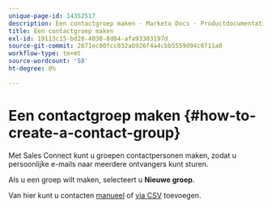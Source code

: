 ```yaml
---
unique-page-id: 14352517
description: Een contactgroep maken - Marketo Docs - Productdocumentatie
title: Een contactgroep maken
exl-id: 19113c15-bd28-4030-8d84-afa93303197d
source-git-commit: 2671ec00fcc032ab926f4a4cbb5559d94c0711a0
workflow-type: tm+mt
source-wordcount: '58'
ht-degree: 0%

---
```


# Een contactgroep maken {#how-to-create-a-contact-group}

Met Sales Connect kunt u groepen contactpersonen maken, zodat u persoonlijke e-mails naar meerdere ontvangers kunt sturen.

Als u een groep wilt maken, selecteert u **Nieuwe groep**.

Van hier kunt u contacten [manueel](/help/marketo/product-docs/marketo-sales-connect/people/managing-contacts/creating-and-deleting-contacts.md) of [via CSV](/help/marketo/product-docs/marketo-sales-connect/people/managing-contacts/import-contacts-via-csv.md) toevoegen.
